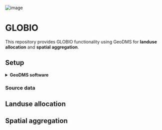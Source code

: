 ![image](https://github.com/ObjectVision/GLOBIO_dms/assets/96182097/1a7d2141-76e7-49cf-866b-9490d5a3099a)
# GLOBIO
This repository provides GLOBIO functionality using GeoDMS for **landuse allocation** and **spatial aggregation**. 

## Setup
<details>
<summary><b>GeoDMS software</b></summary>
<p>Open source Geographic Data & Model Software (GeoDMS) is actively being developed to create (geographical explicit) planning support systems. For installation of GeoDMS navigate to the <a href="https://github.com/ObjectVision/GeoDMS/releases">releases</a> page of <a href="https://github.com/ObjectVision/GeoDMS">GeoDMS</a> and follow the steps of the downloaded installer. </p>
</details>

### Source data

## Landuse allocation

## Spatial aggregation
